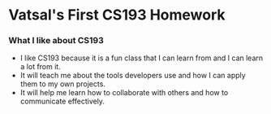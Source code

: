 # Vatsal's First CS193 Homework

### What I like about CS193

- I like CS193 because it is a fun class that I can learn from and I can learn a lot from it.
- It will teach me about the tools developers use and how I can apply them to my own projects.
- It will help me learn how to collaborate with others and how to communicate effectively.